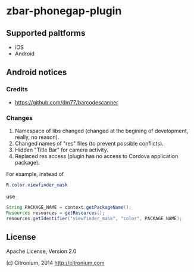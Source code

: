zbar-phonegap-plugin
========================

Supported paltforms
------
* iOS
* Android

Android notices
------
### Credits
* https://github.com/dm77/barcodescanner

### Changes
1. Namespace of libs changed (changed at the begining of development, really, no reason).
2. Changed names of "res" files (to prevent possible conflicts).
3. Hidden "Title Bar" for camera activity.
4. Replaced res access (plugin has no access to Cordova application package).

For example, instead of
```java
R.color.viewfinder_mask
```
use
```java
String PACKAGE_NAME = context.getPackageName();
Resources resources = getResources();
resources.getIdentifier("viewfinder_mask", "color", PACKAGE_NAME);
```

License
------
Apache License, Version 2.0

(c) Citronium, 2014
http://citronium.com
